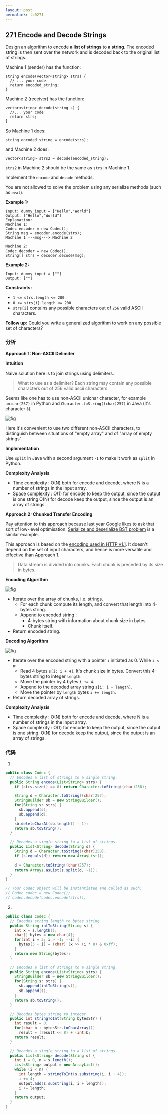 ```yaml
---
layout: post
permalink: lc0271
---
```


## 271 Encode and Decode Strings

Design an algorithm to encode **a list of strings** to **a string**. The encoded string is then sent over the network and is decoded back to the original list of strings.

Machine 1 \(sender\) has the function:

```text
string encode(vector<string> strs) {
  // ... your code
  return encoded_string;
}
```

Machine 2 \(receiver\) has the function:

```text
vector<string> decode(string s) {
  //... your code
  return strs;
}
```

So Machine 1 does:

```text
string encoded_string = encode(strs);
```

and Machine 2 does:

```text
vector<string> strs2 = decode(encoded_string);
```

`strs2` in Machine 2 should be the same as `strs` in Machine 1.

Implement the `encode` and `decode` methods.

You are not allowed to solve the problem using any serialize methods \(such as `eval`\).

**Example 1:**

```text
Input: dummy_input = ["Hello","World"]
Output: ["Hello","World"]
Explanation:
Machine 1:
Codec encoder = new Codec();
String msg = encoder.encode(strs);
Machine 1 ---msg---> Machine 2

Machine 2:
Codec decoder = new Codec();
String[] strs = decoder.decode(msg);
```

**Example 2:**

```text
Input: dummy_input = [""]
Output: [""]
```

**Constraints:**

* `1 <= strs.length <= 200`
* `0 <= strs[i].length <= 200`
* `strs[i]` contains any possible characters out of `256` valid ASCII characters.

**Follow up:** Could you write a generalized algorithm to work on any possible set of characters?

### 分析

**Approach 1: Non-ASCII Delimiter**

**Intuition**

Naive solution here is to join strings using delimiters.

> What to use as a delimiter? Each string may contain any possible characters out of 256 valid ascii characters.

Seems like one has to use non-ASCII unichar character, for example `unichr(257)` in Python and `Character.toString((char)257)` in Java \(it's character `ā`\).

![fig](https://leetcode.com/problems/encode-and-decode-strings/Figures/271/delimiter.png)

Here it's convenient to use two different non-ASCII characters, to distinguish between situations of "empty array" and of "array of empty strings".

**Implementation**

Use `split` in Java with a second argument `-1` to make it work as `split` in Python.

**Complexity Analysis**

* Time complexity : O\(N\) both for encode and decode, where N is a number of strings in the input array.
* Space complexity : O\(1\) for encode to keep the output, since the output is one string.O\(N\) for decode keep the output, since the output is an array of strings.



**Approach 2: Chunked Transfer Encoding**

Pay attention to this approach because last year Google likes to ask that sort of low-level optimisation. [Serialize and deserialize BST problem](https://leetcode.com/articles/serialize-and-deserialize-bst/) is a similar example.

This approach is based on the [encoding used in HTTP v1.1](https://en.wikipedia.org/wiki/Chunked_transfer_encoding). It doesn't depend on the set of input characters, and hence is more versatile and effective than Approach 1.

> Data stream is divided into chunks. Each chunk is preceded by its size in bytes.

**Encoding Algorithm**

![fig](https://leetcode.com/problems/encode-and-decode-strings/Figures/271/encodin.png)

* Iterate over the array of chunks, i.e. strings.
  * For each chunk compute its length, and convert that length into 4-bytes string.
  * Append to encoded string :
    * 4-bytes string with information about chunk size in bytes.
    * Chunk itself.
* Return encoded string.

**Decoding Algorithm**

![fig](https://leetcode.com/problems/encode-and-decode-strings/Figures/271/decodin.png)

* Iterate over the encoded string with a pointer `i` initiated as 0. While `i < n`:
  * Read 4 bytes `s[i: i + 4]`. It's chunk size in bytes. Convert this 4-bytes string to integer `length`.
  * Move the pointer by 4 bytes `i += 4`.
  * Append to the decoded array string `s[i: i + length]`.
  * Move the pointer by `length` bytes `i += length`.
* Return decoded array of strings.

**Complexity Analysis**

* Time complexity : O\(N\) both for encode and decode, where N is a number of strings in the input array.
* Space complexity : O\(1\) for encode to keep the output, since the output is one string. O\(N\) for decode keep the output, since the output is an array of strings.

### 代码

1.

```java
public class Codec {
  // Encodes a list of strings to a single string.
  public String encode(List<String> strs) {
    if (strs.size() == 0) return Character.toString((char)258);

    String d = Character.toString((char)257);
    StringBuilder sb = new StringBuilder();
    for(String s: strs) {
      sb.append(s);
      sb.append(d);
    }
    sb.deleteCharAt(sb.length() - 1);
    return sb.toString();
  }

  // Decodes a single string to a list of strings.
  public List<String> decode(String s) {
    String d = Character.toString((char)258);
    if (s.equals(d)) return new ArrayList();

    d = Character.toString((char)257);
    return Arrays.asList(s.split(d, -1));
  }
}

// Your Codec object will be instantiated and called as such:
// Codec codec = new Codec();
// codec.decode(codec.encode(strs));
```

2.

```java
public class Codec {
  // Encodes string length to bytes string
  public String intToString(String s) {
    int x = s.length();
    char[] bytes = new char[4];
    for(int i = 3; i > -1; --i) {
      bytes[3 - i] = (char) (x >> (i * 8) & 0xff);
    }
    return new String(bytes);
  }

  // Encodes a list of strings to a single string.
  public String encode(List<String> strs) {
    StringBuilder sb = new StringBuilder();
    for(String s: strs) {
      sb.append(intToString(s));
      sb.append(s);
    }
    return sb.toString();
  }

  // Decodes bytes string to integer
  public int stringToInt(String bytesStr) {
    int result = 0;
    for(char b : bytesStr.toCharArray())
      result = (result << 8) + (int)b;
    return result;
  }

  // Decodes a single string to a list of strings.
  public List<String> decode(String s) {
    int i = 0, n = s.length();
    List<String> output = new ArrayList();
    while (i < n) {
      int length = stringToInt(s.substring(i, i + 4));
      i += 4;
      output.add(s.substring(i, i + length));
      i += length;
    }
    return output;
  }
}
```
